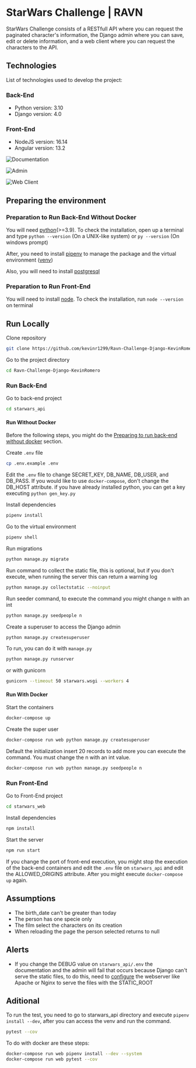 StarWars Challenge | RAVN
=============================

StarWars Challenge consists of a RESTfull API where you can request the paginated character's information, the Django admin where you can save, edit or delete information, and a web client where you can request the characters to the API.

## Technologies
List of technologies used to develop the project:

### Back-End
* Python version: 3.10
* Django version: 4.0

### Front-End
* NodeJS version: 16.14
* Angular version: 13.2

![Documentation](README_images/documentation.png)

![Admin](README_images/admin.png)

![Web Client](README_images/client.png)

## Preparing the environment

### Preparation to Run Back-End Without Docker
You will need [python](https://www.python.org/downloads/)(>=3.9). To check the installation, open up a terminal and type `python --version` (On a UNIX-like system) or `py --version` (On windows prompt)

After, you need to install [pipenv](https://pipenv.pypa.io/en/latest/install/) to manage the package and the virtual environment ([venv](https://docs.python.org/3/library/venv.html))

Also, you will need to install [postgresql](https://www.postgresql.org/download/)

### Preparation to Run Front-End
You will need to install [node](https://nodejs.org/en/download/). To check the installation, run `node --version` on terminal

## Run Locally

Clone repository
```bash
git clone https://github.com/kevinr1299/Ravn-Challenge-Django-KevinRomero.git
```

Go to the project directory
```bash
cd Ravn-Challenge-Django-KevinRomero
```

### Run Back-End

Go to back-end project
```bash
cd starwars_api
```

#### Run Without Docker
Before the following steps, you might do the [Preparing to run back-end without docker](#preparing-to-run-back-end-without-docker) section.

Create `.env` file
```bash
cp .env.example .env
```

Edit the `.env` file to change SECRET_KEY, DB_NAME, DB_USER, and DB_PASS. If you would like to use `docker-compose`, don't change the DB_HOST attribute. if you have already installed python, you can get a key executing `python gen_key.py`

Install dependencies
```bash
pipenv install
```

Go to the virtual environment
```bash
pipenv shell
```

Run migrations
```bash
python manage.py migrate
```

Run command to collect the static file, this is optional, but if you don't execute, when running the server this can return a warning log
```bash
python manage.py collectstatic --noinput
```

Run seeder command, to execute the command you might change n with an int
```bash
python manage.py seedpeople n
```

Create a superuser to access the Django admin
```bash
python manage.py createsuperuser
```

To run, you can do it with `manage.py`
```bash
python manage.py runserver
```
or with gunicorn
```bash
gunicorn --timeout 50 starwars.wsgi --workers 4
```

#### Run With Docker
Start the containers
```bash
docker-compose up
```

Create the super user
```bash
docker-compose run web python manage.py createsuperuser
```

Default the initialization insert 20 records to add more you can execute the command. You must change the n with an int value.
```bash
docker-compose run web python manage.py seedpeople n
```

### Run Front-End

Go to Front-End project
```bash
cd starwars_web
```

Install dependencies
```bash
npm install
```

Start the server
```bash
npm run start
```

If you change the port of front-end execution, you might stop the execution of the back-end containers and edit the `.env` file on `starwars_api` and edit the ALLOWED_ORIGINS attribute. After you might execute `docker-compose up` again.

## Assumptions
* The birth_date can't be greater than today
* The person has one specie only
* The film select the characters on its creation
* When reloading the page the person selected returns to null


## Alerts
* If you change the DEBUG value on `starwars_api/.env` the documentation and the admin will fail that occurs because Django can't serve the static files, to do this, need to [configure](https://docs.djangoproject.com/en/4.0/howto/static-files/deployment/#serving-the-site-and-your-static-files-from-the-same-server) the webserver like Apache or Nginx to serve the files with the STATIC_ROOT

## Aditional
To run the test, you need to go to starwars_api directory and execute
`pipenv install --dev`, after you can access the venv and run the command.
```bash
pytest --cov
```
To do with docker are these steps:
```bash
docker-compose run web pipenv install --dev --system
docker-compose run web pytest --cov
```
